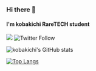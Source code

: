 ### Hi there 👋
#### I'm kobakichi RareTECH student

![](https://komarev.com/ghpvc/?username=kobakichi&color=brightgreen&style=for-the-badge)
![Twitter Follow](https://img.shields.io/twitter/follow/kobakichi_drift?style=for-the-badge&color=blue)

![kobakichi's GitHub stats](https://github-readme-stats.vercel.app/api?username=kobakichi&show_icons=true&theme=merko)

[![Top Langs](https://github-readme-stats.vercel.app/api/top-langs/?username=kobakichi&layout=compact)](https://github.com/kobakichi/github-readme-stats)
<!--
**kobakichi/kobakichi** is a ✨ _special_ ✨ repository because its `README.md` (this file) appears on your GitHub profile.

Here are some ideas to get you started:

- 🔭 I’m currently working on ...
- 🌱 I’m currently learning ...
- 👯 I’m looking to collaborate on ...
- 🤔 I’m looking for help with ...
- 💬 Ask me about ...
- 📫 How to reach me: ...
- 😄 Pronouns: ...
- ⚡ Fun fact: ...
-->
